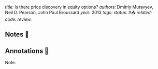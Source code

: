 *title:* Is there price discovery in equity options?
*authors:* Dmitriy Muravyev, Neil D. Pearson, John Paul Broussard
*year:* 2013
*tags:* 
*status:* #📥
*related:*
*code:*
*review:*

## Notes 📍

## Annotations 📖
Note: 